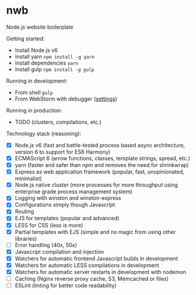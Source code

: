 # nwb
Node.js website boilerplate

Getting started:

- Install Node.js v6
- Install yarn `npm install -g yarn`
- Install dependencies `yarn`
- Install gulp `npm install -g gulp`

Running in development:

- From shell `gulp`
- From WebStorm with debugger ([settings](https://cloud.githubusercontent.com/assets/3115942/23781962/105b8408-0551-11e7-8037-9fbbf348d73d.png))

Running in production:

- TODO (clusters, compilations, etc.)

Technology stack (reasoning):

- [x] Node.js v6 (fast and battle-tested process based async architecture, version 6 to support for ES6 Harmony)
- [x] ECMAScript 6 (arrow functions, classes, template strings, spread, etc.)
- [x] yarn (faster and safer than npm and removes the need for shrinkwrap)
- [x] Express as web application framework (popular, fast, unopinionated, minimalist)
- [x] Node.js native cluster (more processes for more throughput using enterprise grade process management system)
- [x] Logging with winston and winston-express
- [x] Configurations simply though Javascript
- [x] Routing
- [x] EJS for templates (popular and advanced)
- [x] LESS for CSS (less is more)
- [x] Partial templates with EJS (simple and no magic from using other libraries)
- [ ] Error handling (40x, 50x)
- [x] Javascript compilation and injection
- [x] Watchers for automatic frontend Javascript builds in development
- [x] Watchers for automatic LESS compilations in development
- [x] Watchers for automatic server restarts in development with nodemon
- [ ] Caching (Nginx reverse proxy cache, S3, Memcached or files)
- [ ] ESLint (linting for better code readability)
